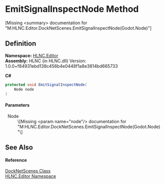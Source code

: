 # EmitSignalInspectNode Method


\[Missing &lt;summary&gt; documentation for "M:HLNC.Editor.DockNetScenes.EmitSignalInspectNode(Godot.Node)"\]



## Definition
**Namespace:** <a href="N_HLNC_Editor">HLNC.Editor</a>  
**Assembly:** HLNC (in HLNC.dll) Version: 1.0.0+f84931ebd138c456b4e0448f1a8e3814bd665733

**C#**
``` C#
protected void EmitSignalInspectNode(
	Node node
)
```



#### Parameters
<dl><dt>  Node</dt><dd>\[Missing &lt;param name="node"/&gt; documentation for "M:HLNC.Editor.DockNetScenes.EmitSignalInspectNode(Godot.Node)"\]</dd></dl>

## See Also


#### Reference
<a href="T_HLNC_Editor_DockNetScenes">DockNetScenes Class</a>  
<a href="N_HLNC_Editor">HLNC.Editor Namespace</a>  

